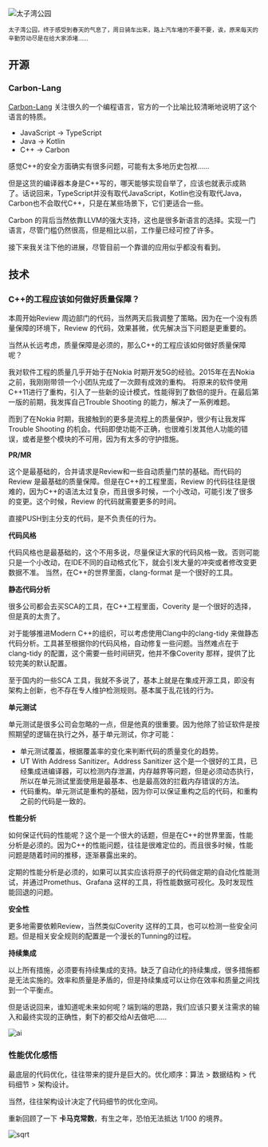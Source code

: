 ---
---

![太子湾公园](/images/d/img-9830.webp)

<small>太子湾公园，终于感受到春天的气息了，周日骑车出来，路上汽车堵的不要不要，诶，原来每天的辛勤劳动尽是在给大家添堵……</small>

## 开源

### Carbon-Lang

[Carbon-Lang](https://github.com/carbon-language/carbon-lang) 关注很久的一个编程语言，官方的一个比喻比较清晰地说明了这个语言的特质。

- JavaScript → TypeScript
- Java → Kotlin
- C++ → Carbon

感觉C++的安全方面确实有很多问题，可能有太多地历史包袱……

但是这货的编译器本身是C++写的，哪天能够实现自举了，应该也就表示成熟了。话说回来，TypeScript并没有取代JavaScript，Kotlin也没有取代Java，Carbon也不会取代C++，只是在某些场景下，它们更适合一些。

Carbon 的背后当然依靠LLVM的强大支持，这也是很多新语言的选择。实现一门语言，尽管门槛仍然很高，但是相比以前，工作量已经可控了许多。

接下来我关注下他的进展，尽管目前一个靠谱的应用似乎都没有看到。

## 技术

### C++的工程应该如何做好质量保障？

本周开始Review 周边部门的代码，当然两天后我调整了策略。因为在一个没有质量保障的环境下，Review 的代码，效果甚微，优先解决当下问题是更重要的。

当然从长远考虑，质量保障是必须的，那么C++的工程应该如何做好质量保障呢？

我对软件工程的质量几乎开始于在Nokia 时期开发5G的经验。2015年在去Nokia 之前，我刚刚带领一个小团队完成了一次颇有成效的重构。
将原来的软件使用C++11进行了重构，引入了一些新的设计模式，性能得到了数倍的提升。在最后第一版的前期，我发挥自己Trouble Shooting 的能力，解决了一系例难题。

而到了在Nokia 时期，我接触到的更多是流程上的质量保护，很少有让我发挥Trouble Shooting 的机会。代码即使功能不正确，也很难引发其他人功能的错误，或者是整个模块的不可用，因为有太多的守护措施。

**PR/MR**

这个是最基础的，合并请求是Review和一些自动质量门禁的基础。而代码的Review 是最基础的质量保障。但是在C++的工程里面，Review 的代码往往是很难的，因为C++的语法太过复杂，而且很多时候，一个小改动，可能引发了很多的变更。这个时候，Review 的代码就需要更多的时间。

直接PUSH到主分支的代码，是不负责任的行为。

**代码风格**

代码风格也是最基础的，这个不用多说，尽量保证大家的代码风格一致。否则可能只是一个小改动，在IDE不同的自动格式化下，就会引发大量的冲突或者修改变更数据不准。
当然，在C++的世界里面，clang-format 是一个很好的工具。

**静态代码分析**

很多公司都会去买SCA的工具，在C++工程里面，Coverity 是一个很好的选择，但是真的太贵了。

对于能够推进Modern C++的组织，可以考虑使用Clang中的clang-tidy 来做静态代码分析。工具甚至根据你的代码风格，自动修复一些问题。当然难点在于clang-tidy 的配置，这个需要一些时间研究，他并不像Coverity 那样，提供了比较完美的默认配置。

至于国内的一些SCA 工具，我就不多说了，基本上就是在集成开源工具，即没有架构上创新，也不存在专人维护检测规则。基本属于乱花钱的行为。


**单元测试**

单元测试是很多公司会忽略的一点，但是他真的很重要。因为他除了验证软件是按照期望的逻辑在执行之外，基于单元测试，你才可能：

- 单元测试覆盖，根据覆盖率的变化来判断代码的质量变化的趋势。
- UT With Address Sanitizer。Address Sanitizer 这个是一个很好的工具，已经集成进编译器，可以检测内存泄漏，内存越界等问题，但是必须动态执行，所以在单元测试里面使用是最基本、也是最高效的拦截内存错误的方法。
- 代码重构。单元测试是重构的基础，因为你可以保证重构之后的代码，和重构之前的代码是一致的。

**性能分析**

如何保证代码的性能呢？这个是一个很大的话题，但是在C++的世界里面，性能分析是必须的。因为C++的性能问题，往往是很难定位的。而且很多时候，性能问题是随着时间的推移，逐渐暴露出来的。

定期的性能分析是必须的，如果可以其实应该将原子的代码做定期的自动化性能测试，并通过Promethus、Grafana 这样的工具，将性能数据可视化。及时发现性能回退的问题。

**安全性**

更多地需要依赖Review，当然类似Coverity 这样的工具，也可以检测一些安全问题。但是相关安全规则的配置是一个漫长的Tunning的过程。

**持续集成**

以上所有措施，必须要有持续集成的支持。缺乏了自动化的持续集成，很多措施都是无法实施的。效率和质量是矛盾的，但是持续集成可以让你在效率和质量之间找到一个平衡点。

但是话说回来，谁知道呢未来如何呢？端到端的思路，我们应该只要关注需求的输入和最终实现的正确性，剩下的都交给AI去做吧……

![ai](/images/d/2509/img-9822.webp)


### 性能优化感悟

最底层的代码优化，往往带来的提升是巨大的。优化顺序：算法 > 数据结构 > 代码细节 > 架构设计。

当然，往往架构设计决定了代码细节的优化空间。

重新回顾了一下 **卡马克常数**，有生之年，恐怕无法抵达 1/100 的境界。

![sqrt](/images/d/2509/sqrt.webp)